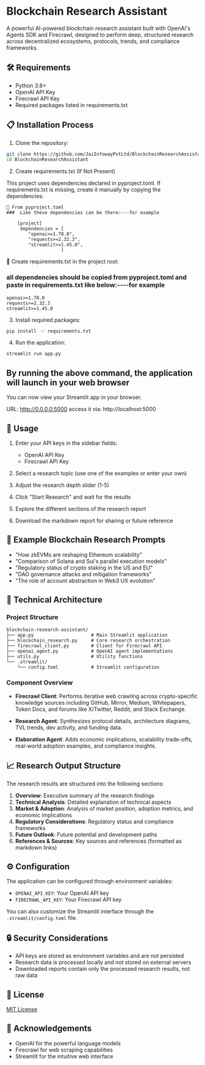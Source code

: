# Blockchain Research Assistant

A powerful AI-powered blockchain research assistant built with OpenAI's Agents SDK and Firecrawl, designed to perform deep, structured research across decentralized ecosystems, protocols, trends, and compliance frameworks.

## 🛠️ Requirements

- Python 3.8+
- OpenAI API Key
- Firecrawl API Key
- Required packages listed in requirements.txt

## 📋 Installation Process  

1. Clone the repository:
```bash
git clone https://github.com/JaiInfowayPvtLtd/BlockchainResearchAssistant.git
cd BlockchainResearchAssistant
```

2. Create requirements.txt (If Not Present)

This project uses dependencies declared in pyproject.toml. If requirements.txt is missing, create it manually by copying the dependencies:

    📌 From pyproject.toml   
    ###  Like these dependencies can be there:---for example

        [project]
         dependencies = [
            "openai>=1.78.0",
            "requests>=2.32.3",
            "streamlit>=1.45.0",
                        ]


   📝 Create requirements.txt in the project root:
   ### all dependencies should be copied from pyproject.toml and paste in requirements.txt like below:----for example

    openai>=1.78.0
    requests>=2.32.3
    streamlit>=1.45.0


3. Install required packages:
```bash
pip install -r requirements.txt
```

4. Run the application:
```bash
streamlit run app.py
```

## By running the above command, the application will launch in your  web browser
 You can now view your Streamlit app in your browser.

  URL: http://0.0.0.0:5000
  access it via: http://localhost:5000


## 🚀 Usage

1. Enter your API keys in the sidebar fields:
   - OpenAI API Key
   - Firecrawl API Key

2. Select a research topic (use one of the examples or enter your own)

3. Adjust the research depth slider (1-5)

4. Click "Start Research" and wait for the results

5. Explore the different sections of the research report

6. Download the markdown report for sharing or future reference

## 🧪 Example Blockchain Research Prompts

- "How zkEVMs are reshaping Ethereum scalability"
- "Comparison of Solana and Sui's parallel execution models"
- "Regulatory status of crypto staking in the US and EU"
- "DAO governance attacks and mitigation frameworks"
- "The role of account abstraction in Web3 UX evolution"

## 🧬 Technical Architecture

### Project Structure

```
blockchain-research-assistant/
├── app.py                     # Main Streamlit application
├── blockchain_research.py     # Core research orchestration
├── firecrawl_client.py        # Client for Firecrawl API
├── openai_agent.py            # OpenAI agent implementations
├── utils.py                   # Utility functions
└── .streamlit/
    └── config.toml            # Streamlit configuration
```

### Component Overview

- **Firecrawl Client**: Performs iterative web crawling across crypto-specific knowledge sources including GitHub, Mirror, Medium, Whitepapers, Token Docs, and forums like X/Twitter, Reddit, and Stack Exchange.

- **Research Agent**: Synthesizes protocol details, architecture diagrams, TVL trends, dev activity, and funding data.

- **Elaboration Agent**: Adds economic implications, scalability trade-offs, real-world adoption examples, and compliance insights.

## 📈 Research Output Structure

The research results are structured into the following sections:

1. **Overview**: Executive summary of the research findings
2. **Technical Analysis**: Detailed explanation of technical aspects
3. **Market & Adoption**: Analysis of market position, adoption metrics, and economic implications
4. **Regulatory Considerations**: Regulatory status and compliance frameworks
5. **Future Outlook**: Future potential and development paths
6. **References & Sources**: Key sources and references (formatted as markdown links)

## ⚙️ Configuration

The application can be configured through environment variables:

- `OPENAI_API_KEY`: Your OpenAI API key
- `FIRECRAWL_API_KEY`: Your Firecrawl API key

You can also customize the Streamlit interface through the `.streamlit/config.toml` file.

## 🔒 Security Considerations

- API keys are stored as environment variables and are not persisted
- Research data is processed locally and not stored on external servers
- Downloaded reports contain only the processed research results, not raw data

## 📝 License

[MIT License](LICENSE)

## 🙏 Acknowledgements

- OpenAI for the powerful language models
- Firecrawl for web scraping capabilities
- Streamlit for the intuitive web interface